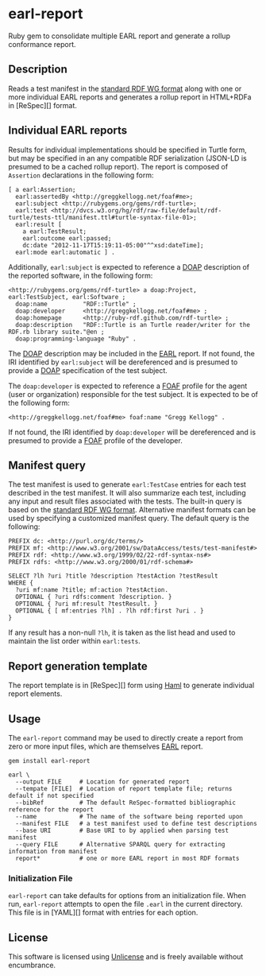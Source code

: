 # earl-report
Ruby gem to consolidate multiple EARL report and generate a rollup conformance report.

## Description
Reads a test manifest in the
[standard RDF WG format](http://www.w3.org/2011/rdf-wg/wiki/Turtle_Test_Suite)
along with one or more individual EARL reports and generates a rollup report in
HTML+RDFa in [ReSpec][] format.

## Individual EARL reports
Results for individual implementations should be specified in Turtle form, but
may be specified in an any compatible RDF serialization (JSON-LD is presumed to
be a cached rollup report). The report is composed of `Assertion` declarations
in the following form:

    [ a earl:Assertion;
      earl:assertedBy <http://greggkellogg.net/foaf#me>;
      earl:subject <http://rubygems.org/gems/rdf-turtle>;
      earl:test <http://dvcs.w3.org/hg/rdf/raw-file/default/rdf-turtle/tests-ttl/manifest.ttl#turtle-syntax-file-01>;
      earl:result [
        a earl:TestResult;
        earl:outcome earl:passed;
        dc:date "2012-11-17T15:19:11-05:00"^^xsd:dateTime];
      earl:mode earl:automatic ] .

Additionally, `earl:subject` is expected to reference a [DOAP]() description
of the reported software, in the following form:

    <http://rubygems.org/gems/rdf-turtle> a doap:Project, earl:TestSubject, earl:Software ;
      doap:name          "RDF::Turtle" ;
      doap:developer     <http://greggkellogg.net/foaf#me> ;
      doap:homepage      <http://ruby-rdf.github.com/rdf-turtle> ;
      doap:description   "RDF::Turtle is an Turtle reader/writer for the RDF.rb library suite."@en ;
      doap:programming-language "Ruby" .

The [DOAP]() description may be included in the [EARL]() report. If not found,
the IRI identified by `earl:subject` will be dereferenced and is presumed to
provide a [DOAP]() specification of the test subject.

The `doap:developer` is expected to reference a [FOAF]() profile for the agent
(user or organization) responsible for the test subject. It is expected to be
of the following form:

    <http://greggkellogg.net/foaf#me> foaf:name "Gregg Kellogg" .

If not found, the IRI identified by `doap:developer`
will be dereferenced and is presumed to provide a [FOAF]() profile of the developer.

## Manifest query
The test manifest is used to generate `earl:TestCase` entries for each test
described in the test manifest. It will also summarize each test, including
any input and result files associated with the tests. The built-in query
is based on the [standard RDF WG format](). Alternative manifest formats
can be used by specifying a customized manifest query. The default query
is the following:

    PREFIX dc: <http://purl.org/dc/terms/>
    PREFIX mf: <http://www.w3.org/2001/sw/DataAccess/tests/test-manifest#>
    PREFIX rdf: <http://www.w3.org/1999/02/22-rdf-syntax-ns#>
    PREFIX rdfs: <http://www.w3.org/2000/01/rdf-schema#>

    SELECT ?lh ?uri ?title ?description ?testAction ?testResult
    WHERE {
      ?uri mf:name ?title; mf:action ?testAction.
      OPTIONAL { ?uri rdfs:comment ?description. }
      OPTIONAL { ?uri mf:result ?testResult. }
      OPTIONAL { [ mf:entries ?lh] . ?lh rdf:first ?uri . }
    }

If any result has a non-null `?lh`, it is taken as the list head and used
to maintain the list order within `earl:tests`.

## Report generation template
The report template is in [ReSpec][] form using [Haml]() to generate individual report elements.

## Usage
The `earl-report` command may be used to directly create a report from zero or more input files, which are themselves [EARL][] report.

    gem install earl-report
    
    earl \
      --output FILE     # Location for generated report
      --tempate [FILE]  # Location of report template file; returns default if not specified
      --bibRef          # The default ReSpec-formatted bibliographic reference for the report
      --name            # The name of the software being reported upon
      --manifest FILE   # a test manifest used to define test descriptions
      --base URI        # Base URI to by applied when parsing test manifest
      --query FILE      # Alternative SPARQL query for extracting information from manifest
      report*           # one or more EARL report in most RDF formats

### Initialization File
`earl-report` can take defaults for options from an initialization file.
When run, `earl-report` attempts to open the file `.earl` in the current directory.
This file is in [YAML][] format with entries for each option.

## License

This software is licensed using [Unlicense](http://unlicense.org) and is freely available without encumbrance.

[DOAP]: https://github.com/edumbill/doap/wiki
[EARL]: http://www.w3.org/TR/EARL10-Schema/
[FOAF]: http://xmlns.com/foaf/spec/
[Haml]: http://haml.info/
